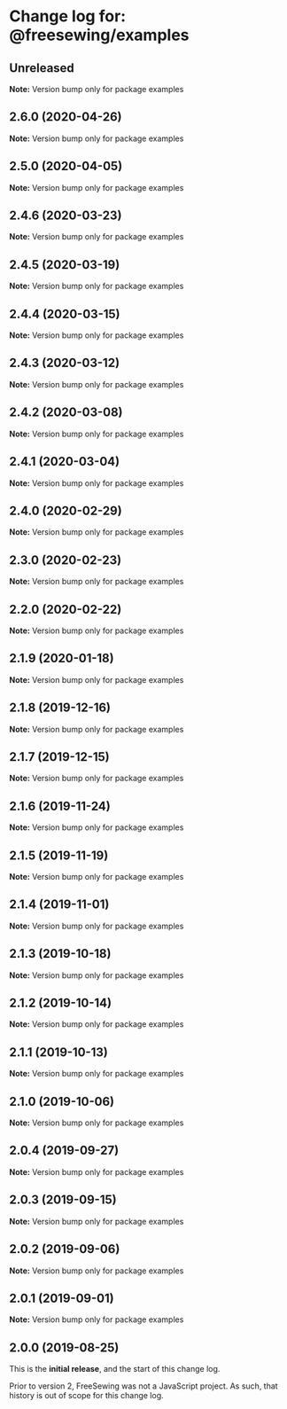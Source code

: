 # Change log for: @freesewing/examples

## Unreleased

**Note:** Version bump only for package examples

## 2.6.0 (2020-04-26)

**Note:** Version bump only for package examples

## 2.5.0 (2020-04-05)

**Note:** Version bump only for package examples

## 2.4.6 (2020-03-23)

**Note:** Version bump only for package examples

## 2.4.5 (2020-03-19)

**Note:** Version bump only for package examples

## 2.4.4 (2020-03-15)

**Note:** Version bump only for package examples

## 2.4.3 (2020-03-12)

**Note:** Version bump only for package examples

## 2.4.2 (2020-03-08)

**Note:** Version bump only for package examples

## 2.4.1 (2020-03-04)

**Note:** Version bump only for package examples

## 2.4.0 (2020-02-29)

**Note:** Version bump only for package examples

## 2.3.0 (2020-02-23)

**Note:** Version bump only for package examples

## 2.2.0 (2020-02-22)

**Note:** Version bump only for package examples

## 2.1.9 (2020-01-18)

**Note:** Version bump only for package examples

## 2.1.8 (2019-12-16)

**Note:** Version bump only for package examples

## 2.1.7 (2019-12-15)

**Note:** Version bump only for package examples

## 2.1.6 (2019-11-24)

**Note:** Version bump only for package examples

## 2.1.5 (2019-11-19)

**Note:** Version bump only for package examples

## 2.1.4 (2019-11-01)

**Note:** Version bump only for package examples

## 2.1.3 (2019-10-18)

**Note:** Version bump only for package examples

## 2.1.2 (2019-10-14)

**Note:** Version bump only for package examples

## 2.1.1 (2019-10-13)

**Note:** Version bump only for package examples

## 2.1.0 (2019-10-06)

**Note:** Version bump only for package examples

## 2.0.4 (2019-09-27)

**Note:** Version bump only for package examples

## 2.0.3 (2019-09-15)

**Note:** Version bump only for package examples

## 2.0.2 (2019-09-06)

**Note:** Version bump only for package examples

## 2.0.1 (2019-09-01)

**Note:** Version bump only for package examples

## 2.0.0 (2019-08-25)

This is the **initial release**, and the start of this change log.

Prior to version 2, FreeSewing was not a JavaScript project.
As such, that history is out of scope for this change log.
